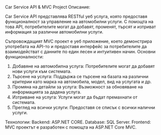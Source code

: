 Car Service API & MVC Project
Описание:

Car Service API представлява RESTful уеб услуга, която предоставя функционалност за управление на автомобилни услуги. С помощта на това API, потребителите могат да добавят, променят, търсят и изтриват информация за различни автомобилни услуги.

Съпровождащият MVC проект е уеб приложение, което демонстрира употребата на API-то и предоставя интерфейс за потребителите да взаимодействат с данните по един лесен и интуитивен начин.
Основни функционалности:

 1. Добавяне на автомобилна услуга: Потребителите могат да добавят нови услуги към системата.
 2. Търсене на услуга: Поддържа се търсене на базата на различни критерии като марка на автомобила, модел, вид на услугата и др.
 3. Промяна на детайли за услуга: Възможност за обновяване на информацията за дадена услуга.
 4. Изтриване на услуга: Услуги могат да бъдат премахнати от системата.
 5. Преглед на всички услуги: Предоставя се списък с всички налични услуги.

Технологии:
Backend: ASP.NET CORE.
Database: SQL Server.
Frontend: MVC проектът е разработен с помощта на ASP.NET Core MVC.

    
